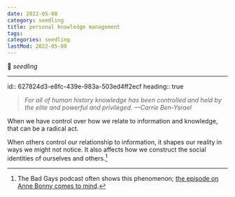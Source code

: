 ```yaml
---
date: 2022-05-08
category: seedling
title: personal knowledge management
tags:
categories: seedling
lastMod: 2022-05-08
---
```

🌱 *seedling*

-----

id:: 627824d3-e8fc-439e-983a-503ed4ff2ecf
heading:: true
> *For all of human history knowledge has been controlled and held by the elite and powerful and privileged.*
*—Carrie Ben-Ysrael*

When we have control over how we relate to information and knowledge, that can be a radical act.

When others control our relationship to information, it shapes our reality in ways we might not notice. It also affects how we construct the social identities of ourselves and others.[^1]

[^1]: The Bad Gays podcast often shows this phenomenon; [the episode on Anne Bonny comes to mind](https://badgayspod.com/episode-archive/s5e5-anne-bonny).
